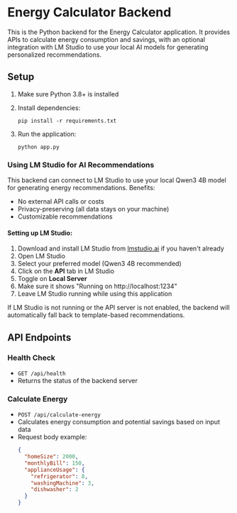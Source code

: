 # Energy Calculator Backend

This is the Python backend for the Energy Calculator application. It provides APIs to calculate energy consumption and savings, with an optional integration with LM Studio to use your local AI models for generating personalized recommendations.

## Setup

1. Make sure Python 3.8+ is installed
2. Install dependencies:
   ```
   pip install -r requirements.txt
   ```

3. Run the application:
   ```
   python app.py
   ```

### Using LM Studio for AI Recommendations

This backend can connect to LM Studio to use your local Qwen3 4B model for generating energy recommendations. Benefits:
- No external API calls or costs
- Privacy-preserving (all data stays on your machine)
- Customizable recommendations

#### Setting up LM Studio:

1. Download and install LM Studio from [lmstudio.ai](https://lmstudio.ai/) if you haven't already
2. Open LM Studio
3. Select your preferred model (Qwen3 4B recommended)
4. Click on the **API** tab in LM Studio
5. Toggle on **Local Server**
6. Make sure it shows "Running on http://localhost:1234"
7. Leave LM Studio running while using this application

If LM Studio is not running or the API server is not enabled, the backend will automatically fall back to template-based recommendations.

## API Endpoints

### Health Check
- `GET /api/health`
- Returns the status of the backend server

### Calculate Energy
- `POST /api/calculate-energy`
- Calculates energy consumption and potential savings based on input data
- Request body example:
  ```json
  {
    "homeSize": 2000,
    "monthlyBill": 150,
    "applianceUsage": {
      "refrigerator": 8,
      "washingMachine": 3,
      "dishwasher": 2
    }
  }
  ```